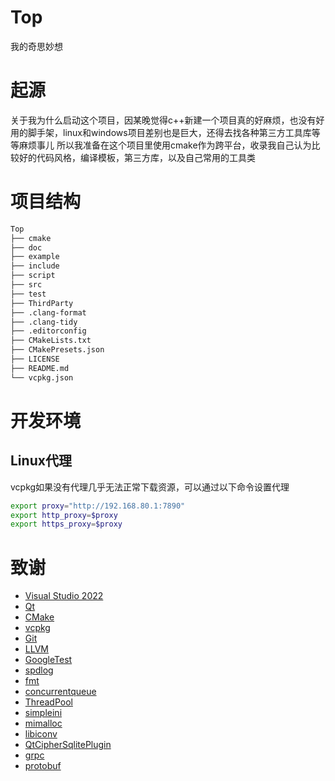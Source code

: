 # Top
我的奇思妙想

# 起源
关于我为什么启动这个项目，因某晚觉得c++新建一个项目真的好麻烦，也没有好用的脚手架，linux和windows项目差别也是巨大，还得去找各种第三方工具库等等麻烦事儿
所以我准备在这个项目里使用cmake作为跨平台，收录我自己认为比较好的代码风格，编译模板，第三方库，以及自己常用的工具类

# 项目结构
```txt
Top
├── cmake
├── doc
├── example
├── include
├── script
├── src
├── test
├── ThirdParty
├── .clang-format
├── .clang-tidy
├── .editorconfig
├── CMakeLists.txt
├── CMakePresets.json
├── LICENSE
├── README.md
└── vcpkg.json
```

# 开发环境
## Linux代理
vcpkg如果没有代理几乎无法正常下载资源，可以通过以下命令设置代理
```bash
export proxy="http://192.168.80.1:7890"
export http_proxy=$proxy
export https_proxy=$proxy
```

# 致谢
* [Visual Studio 2022](https://visualstudio.microsoft.com/zh-hans/vs/)
* [Qt](https://www.qt.io/)
* [CMake](https://cmake.org/)
* [vcpkg](https://github.com/microsoft/vcpkg)
* [Git](https://www.git-scm.com/)
* [LLVM](https://clang.llvm.org/)
* [GoogleTest](https://github.com/google/googletest)
* [spdlog](https://github.com/gabime/spdlog)
* [fmt](https://github.com/fmtlib/fmt)
* [concurrentqueue](https://github.com/cameron314/concurrentqueue)
* [ThreadPool](https://github.com/progschj/ThreadPool)
* [simpleini](https://github.com/brofield/simpleini)
* [mimalloc](https://github.com/microsoft/mimalloc)
* [libiconv](https://www.gnu.org/software/libiconv/)
* [QtCipherSqlitePlugin](https://github.com/devbean/QtCipherSqlitePlugin)
* [grpc](https://github.com/grpc/grpc)
* [protobuf](https://github.com/protocolbuffers/protobuf)
